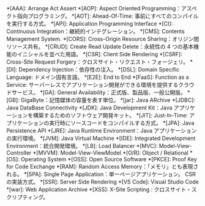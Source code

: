 <!-- textlint-disable ja-technical-writing/ja-no-mixed-period,ja-technical-writing/sentence-length -->

<!-- markdownlint-disable-file MD041 CMD001 -->
<!-- 省略語の用語集として使用します。 -->
*[AAA]: Arrange Act Assert
*[AOP]: Aspect Oriented Programming：アスペクト指向プログラミング。
*[AOT]: Ahead-Of-Time: 事前にすべてのコンパイルを実行する方式。
*[API]: Application Programming Interface
*[CI]: Continuous Integration：継続的インテグレーション。
*[CMS]: Contents Management System.
*[CORS]: Cross-Origin Resource Sharing：オリジン間リソース共有。
*[CRUD]: Create Read Update Delete：永続性の 4 つの基本機能のイニシャルを並べた用語。
*[CSR]: Client Side Rendering
*[CSRF]: Cross-Site Request Forgery：クロスサイト・リクエスト・フォージェリ。
*[DI]: Dependency Injection：依存性の注入。
*[DSL]: Domain Specific Language: ドメイン固有言語。
*[E2E]: End to End
*[FaaS]: Function as a Service: サーバーレスでアプリケーション開発ができる環境を提供するクラウドサービス。
*[GA]: General Availability：正式版、製品版、一般公開版。
*[GB]: GigaByte：記憶媒体の容量を表す単位。
*[jar]: Java ARchive
*[JDBC]: Java DataBase Connectivity
*[JDK]: Java Development Kit：Java アプリケーションを構築するためのソフトウェア開発キット。
*[JIT]: Just-In-Time: アプリケーションの実行時にソースコードをコンパイルする方式。
*[JPA]: Java Persistence API
*[JRE]: Java Runtime Environment：Java アプリケーションの実行環境。
*[JVM]: Java Virtual Machine
*[IDE]: Integrated Development Environment：統合開発環境。
*[LB]: Load Balancer
*[MVC]: Model-View-Controller
*[MVVM]: Model-View-ViewModel
*[O/R]: Object / Relational
*[OS]: Operating System
*[OSS]: Open Source Software
*[PKCE]: Proof Key for Code Exchange
*[RAM]: Random Access Memory：「メモリ」とも表現される。
*[SPA]: Single Page Application：単一ページアプリケーション。 CSR の実装方式。
*[SSR]: Server Side Rendering
*[VS Code]: Visual Studio Code
*[war]: Web Application Archive
*[XSS]: X-Site Scripting : クロスサイト・スクリプティング。

<!-- textlint-enable ja-technical-writing/ja-no-mixed-period,ja-technical-writing/sentence-length -->
